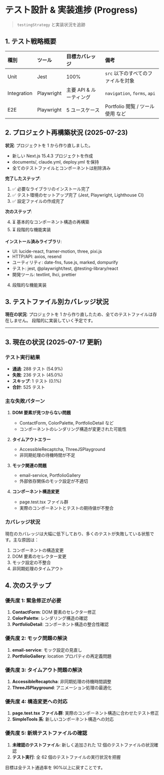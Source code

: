 # テスト設計 & 実装進捗 (Progress)

> `testingStrategy` と実装状況を追跡

## 1. テスト戦略概要

| 種別        | ツール     | 目標カバレッジ          | 備考                               |
| :---------- | :--------- | :---------------------- | :--------------------------------- |
| Unit        | Jest       | 100%                    | `src` 以下のすべてのファイルを対象 |
| Integration | Playwright | 主要 API & ルーティング | `navigation`, `forms`, `api`       |
| E2E         | Playwright | 5 ユースケース          | Portfolio 閲覧 / ツール使用 など   |

## 2. プロジェクト再構築状況 (2025-07-23)

**状況**: プロジェクトを 1 から作り直しました。

- 新しい Next.js 15.4.3 プロジェクトを作成
- documents/, claude.yml, deploy.yml を保持
- 全てのテストファイルとコンポーネントは削除済み

**完了したステップ**:

1. ✅ 必要なライブラリのインストール完了
2. ✅ テスト環境のセットアップ完了 (Jest, Playwright, Lighthouse CI)
3. ✅ 設定ファイルの作成完了

**次のステップ**:

4. ⏳ 基本的なコンポーネント構造の再構築
5. ⏳ 段階的な機能実装

**インストール済みライブラリ**:

- UI: lucide-react, framer-motion, three, pixi.js
- HTTP/API: axios, resend
- ユーティリティ: date-fns, fuse.js, marked, dompurify
- テスト: jest, @playwright/test, @testing-library/react
- 開発ツール: textlint, lhci, prettier

4. 段階的な機能実装

## 3. テストファイル別カバレッジ状況

**現在の状況**: プロジェクトを 1 から作り直したため、全てのテストファイルは存在しません。
段階的に実装していく予定です。

---

## 3. 現在の状況 (2025-07-17 更新)

### テスト実行結果

- **通過**: 288 テスト (54.9%)
- **失敗**: 236 テスト (45.0%)
- **スキップ**: 1 テスト (0.1%)
- **合計**: 525 テスト

### 主な失敗パターン

1. **DOM 要素が見つからない問題**
   - ContactForm, ColorPalette, PortfolioDetail など
   - コンポーネントのレンダリング構造が変更された可能性

2. **タイムアウトエラー**
   - AccessibleRecaptcha, ThreeJSPlayground
   - 非同期処理の待機時間が不足

3. **モック関連の問題**
   - email-service, PortfolioGallery
   - 外部依存関係のモック設定が不適切

4. **コンポーネント構造変更**
   - page.test.tsx ファイル群
   - 実際のコンポーネントとテストの期待値が不整合

### カバレッジ状況

現在のカバレッジは大幅に低下しており、多くのテストが失敗している状態です。主な原因は：

1. コンポーネントの構造変更
2. DOM 要素のセレクター変更
3. モック設定の不整合
4. 非同期処理のタイムアウト

## 4. 次のステップ

### 優先度 1: 緊急修正が必要

1. **ContactForm**: DOM 要素のセレクター修正
2. **ColorPalette**: レンダリング構造の確認
3. **PortfolioDetail**: コンポーネント構造の整合性確認

### 優先度 2: モック問題の解決

1. **email-service**: モック設定の見直し
2. **PortfolioGallery**: location プロパティの再定義問題

### 優先度 3: タイムアウト問題の解決

1. **AccessibleRecaptcha**: 非同期処理の待機時間調整
2. **ThreeJSPlayground**: アニメーション処理の最適化

### 優先度 4: 構造変更への対応

1. **page.test.tsx ファイル群**: 実際のコンポーネント構造に合わせたテスト修正
2. **SimpleTools 系**: 新しいコンポーネント構造への対応

### 優先度 5: 新規テストファイルの確認

1. **未確認のテストファイル**: 新しく追加された 12 個のテストファイルの状況確認
2. **テスト実行**: 全 62 個のテストファイルの実行状況を把握

目標は全テスト通過率を 90%以上に戻すことです。
